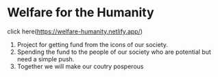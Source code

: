 # Welfare for the Humanity
click here(https://welfare-humanity.netlify.app/)

1.  Project for getting fund from the icons of our society.
2.  Spending the fund to the people of our society who are potential but need a simple push.
3.  Together we will make our coutry posperous 
